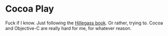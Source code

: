 Cocoa Play
==========
Fuck if I know. Just following the <a title="Cocoa Programming for Mac OS X — Aaron Hillegass" href="http://bignerdranch.com/products.shtml">Hillegass book</a>.
Or rather, trying to. Cocoa and Objective-C are really hard for me, for
whatever reason.